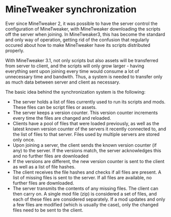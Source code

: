 # MineTweaker synchronization
Ever since MineTweaker 2, it was possible to have the server control the configuration of MineTweaker, with MineTweaker downloading the scripts off the server when joining. In MineTweaker3, this has become the standard and only way of operation, getting rid of the confusion that regularly occured about how to make MineTweaker have its scripts distributed properly.

With MineTweaker 3.1, not only scripts but also assets will be transferred from server to client, and the scripts will only grow larger - having everything sent upon joining every time would consume a lot of unnecessary time and bandwith. Thus, a system is needed to transfer only as much data between server and client as necessary.

The basic idea behind the synchronization system is the following:
- The server holds a list of files currently used to run its scripts and mods. These files can be script files or assets.
- The server keeps a version counter. This version counter increments every time the files are changed and reloaded.
- Clients have a pool of files that were loaded previously, as well as the latest known version counter of the servers it recently connected to, and the list of files to that server. Files used by multiple servers are stored only once.
- Upon joining a server, the client sends the known version counter (if any) to the server. If the versions match, the server acknowledges this and no further files are downloaded
- If the versions are different, the new version counter is sent to the client as well as a list of file hashes.
- The client receives the file hashes and checks if all files are present. A list of missing files is sent to the server. If all files are available, no further files are downloaded.
- The server transmits the contents of any missing files. The client can then carry on.
A single mod file (zip) is considered a set of files, and each of these files are considered separately. If a mod updates and only a few files are modified (which is usually the case), only the changed files need to be sent to the client.